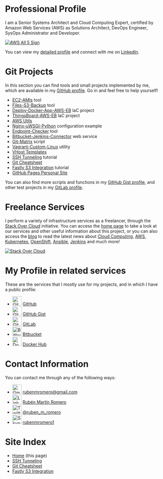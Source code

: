# Professional Profile

I am a Senior Systems Architect and Cloud Computing Expert, certified by Amazon Web Services (AWS) as Solutions Architect, DevOps Engineer, SysOps Administrator and Developer.

<a href="https://aws.amazon.com/certification/" target="_blank"><img src="https://rubenmromero.s3.eu-west-1.amazonaws.com/images/aws_all_5.png" alt="AWS All 5 Sign" class="image"></a>

You can view my <a href="https://www.linkedin.com/in/rubenmromero/" target="_blank">detailed profile</a> and connect with me on <a href="https://www.linkedin.com/in/rubenmromero/" target="_blank">LinkedIn</a>.

# Git Projects

In this section you can find tools and small projects implemented by me, which are available in my <a href="https://github.com/rubenmromero" target="_blank">GitHub profile</a>. Go in and feel free to help yourself!

* <a href="https://github.com/rubenmromero/ec2-amis" target="_blank">EC2-AMIs</a> tool
* <a href="https://github.com/rubenmromero/files-s3-backup" target="_blank">Files-S3-Backup</a> tool
* <a href="https://github.com/rubenmromero/deploy-docker-app-aws-eb" target="_blank">Deploy-Docker-App-AWS-EB</a> IaC project
* <a href="https://github.com/rubenmromero/thingsboard-aws-eb" target="_blank">ThingsBoard-AWS-EB</a> IaC project
* <a href="https://github.com/rubenmromero/aws-utils" target="_blank">AWS Utils</a>
* <a href="https://github.com/rubenmromero/nginx-uwsgi-python" target="_blank">Nginx-uWSGI-Python</a> configuration example
* <a href="https://github.com/rubenmromero/endpoint-checker" target="_blank">Endpoint-Checker</a> tool
* <a href="https://github.com/rubenmromero/bitbucket-jenkins-connector" target="_blank">Bitbucket-Jenkins-Connector</a> web service
* <a href="https://github.com/rubenmromero/git-matrix" target="_blank">Git-Matrix</a> script
* <a href="https://github.com/rubenmromero/vagrant-custom-linux" target="_blank">Vagrant-Custom-Linux</a> utility
* <a href="https://github.com/rubenmromero/vhost-templates" target="_blank">VHost Templates</a>
* <a href="https://github.com/rubenmromero/ssh-tunneling" target="_blank">SSH Tunneling</a> tutorial
* <a href="https://github.com/rubenmromero/git-cheatsheet" target="_blank">Git Cheatsheet</a>
* <a href="https://github.com/rubenmromero/fastly-s3-integration" target="_blank">Fastly S3 Integration</a> tutorial
* <a href="https://github.com/rubenmromero/rubenmromero.github.io" target="_blank">GitHub Pages Personal Site</a>

You can also find more scripts and functions in my <a href="https://gist.github.com/rubenmromero" target="_blank">GitHub Gist profile</a>, and other test projects in my <a href="https://gitlab.com/rubenmromero" target="_blank">GitLab profile</a>.

# Freelance Services

I perform a variety of infrastructure services as a freelancer, through the <a href="https://www.stackovercloud.com/en/" target="_blank">Stack Over Cloud</a> initiative. You can access the <a href="https://www.stackovercloud.com/en/" target="_blank">home page</a> to take a look at our services and other useful information about this project, or you can also access the <a href="https://www.stackovercloud.com/blog/" target="_blank">blog</a> to read the latest news about <a href="https://www.stackovercloud.com/?s=cloud+computing" target="_blank">Cloud Computing</a>, <a href="https://www.stackovercloud.com/?s=aws" target="_blank">AWS</a>, <a href="https://www.stackovercloud.com/?s=kubernetes" target="_blank">Kubernetes</a>, <a href="https://www.stackovercloud.com/?s=openshift" target="_blank">OpenShift</a>, <a href="https://www.stackovercloud.com/?s=ansible" target="_blank">Ansible</a>, <a href="https://www.stackovercloud.com/?s=jenkins" target="_blank">Jenkins</a> and much more!

<a href="https://www.stackovercloud.com/en/" target="_blank"><img src="https://rubenmromero.s3.eu-west-1.amazonaws.com/images/icon_logo.png" alt="Stack Over Cloud" class="image"></a>

# My Profile in related services

These are the services that I mostly use for my projects, and in which I have a public profile:

* <a href="https://github.com/rubenmromero" target="_blank"><img src="https://rubenmromero.s3.eu-west-1.amazonaws.com/images/github_icon.png" alt="GitHub Icon" height="30" width="30" class="icon"></a> <a href="https://github.com/rubenmromero" target="_blank">GitHub</a>
* <a href="https://gist.github.com/rubenmromero" target="_blank"><img src="https://rubenmromero.s3.eu-west-1.amazonaws.com/images/github_icon.png" alt="GitHub Icon" height="30" width="30" class="icon"></a> <a href="https://gist.github.com/rubenmromero" target="_blank">GitHub Gist</a>
* <a href="https://gitlab.com/rubenmromero" target="_blank"><img src="https://rubenmromero.s3.eu-west-1.amazonaws.com/images/gitlab_icon.png" alt="GitLab Icon" height="30" width="30" class="icon"></a> <a href="https://gitlab.com/rubenmromero" target="_blank">GitLab</a>
* <a href="https://bitbucket.org/rubenmromero/" target="_blank"><img src="https://rubenmromero.s3.eu-west-1.amazonaws.com/images/bitbucket_icon.png" alt="Bitbucket Icon" height="30" width="30" class="icon"></a> <a href="https://bitbucket.org/rubenmromero/" target="_blank">Bitbucket</a>
* <a href="https://hub.docker.com/u/rubenmromero" target="_blank"><img src="https://rubenmromero.s3.eu-west-1.amazonaws.com/images/docker_hub_icon.png" alt="Docker Hub Icon" height="30" width="30" class="icon"></a> <a href="https://hub.docker.com/u/rubenmromero" target="_blank">Docker Hub</a>

# Contact Information

You can contact me through any of the following ways:

* <a href="mailto:rubenmromero@gmail.com" target="_blank"><img src="https://rubenmromero.s3.eu-west-1.amazonaws.com/images/gmail_icon.png" alt="Gmail Icon" height="30" width="30" class="icon"></a> [rubenmromero@gmail.com](mailto:rubenmromero@gmail.com)
* <a href="https://www.linkedin.com/in/rubenmromero/" target="_blank"><img src="https://rubenmromero.s3.eu-west-1.amazonaws.com/images/linkedin_icon.png" alt="LinkedIn Icon" height="30" width="30" class="icon"></a> <a href="https://www.linkedin.com/in/rubenmromero/" target="_blank">Rubén Martín Romero</a>
* <a href="https://twitter.com/ruben_m_romero" target="_blank"><img src="https://rubenmromero.s3.eu-west-1.amazonaws.com/images/twitter_icon.png" alt="Twitter Icon" height="30" width="30" class="icon"></a> <a href="https://twitter.com/ruben_m_romero" target="_blank">@ruben_m_romero</a>
* <a href="skype:rubenmromero1" target="_blank"><img src="https://rubenmromero.s3.eu-west-1.amazonaws.com/images/skype_icon.png" alt="Skype Icon" height="30" width="30" class="icon"></a> [rubenmromero1](skype:rubenmromero1)

# Site Index

* <a href="https://www.rubenmromero.com/">Home</a> (this page)
* <a href="https://www.rubenmromero.com/ssh-tunneling/">SSH Tunneling</a>
* <a href="https://www.rubenmromero.com/git-cheatsheet/">Git Cheatsheet</a>
* <a href="https://www.rubenmromero.com/fastly-s3-integration/">Fastly S3 Integration</a>
